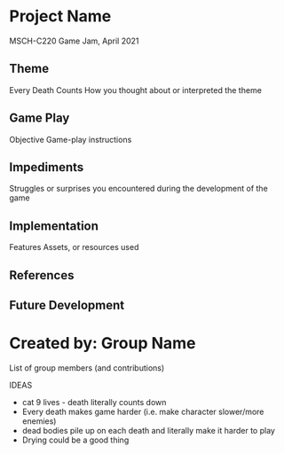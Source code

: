 # Project Name
MSCH-C220 Game Jam, April 2021

## Theme
Every Death Counts
How you thought about or interpreted the theme

## Game Play
Objective
Game-play instructions

## Impediments
Struggles or surprises you encountered during the development of the game

## Implementation
Features
Assets, or resources used

## References

## Future Development

# Created by: Group Name
List of group members (and contributions)



IDEAS

- cat 9 lives - death literally counts down
- Every death makes game harder (i.e. make character slower/more enemies)
- dead bodies pile up on each death and literally make it harder to play
- Drying could be a good thing